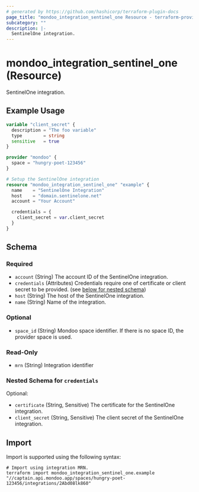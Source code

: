 ```yaml
---
# generated by https://github.com/hashicorp/terraform-plugin-docs
page_title: "mondoo_integration_sentinel_one Resource - terraform-provider-mondoo"
subcategory: ""
description: |-
  SentinelOne integration.
---
```


# mondoo_integration_sentinel_one (Resource)

SentinelOne integration.

## Example Usage

```terraform
variable "client_secret" {
  description = "The foo variable"
  type        = string
  sensitive   = true
}

provider "mondoo" {
  space = "hungry-poet-123456"
}

# Setup the SentinelOne integration
resource "mondoo_integration_sentinel_one" "example" {
  name    = "SentinelOne Integration"
  host    = "domain.sentinelone.net"
  account = "Your Account"

  credentials = {
    client_secret = var.client_secret
  }
}
```

<!-- schema generated by tfplugindocs -->
## Schema

### Required

- `account` (String) The account ID of the SentinelOne integration.
- `credentials` (Attributes) Credentials require one of certificate or client secret to be provided. (see [below for nested schema](#nestedatt--credentials))
- `host` (String) The host of the SentinelOne integration.
- `name` (String) Name of the integration.

### Optional

- `space_id` (String) Mondoo space identifier. If there is no space ID, the provider space is used.

### Read-Only

- `mrn` (String) Integration identifier

<a id="nestedatt--credentials"></a>
### Nested Schema for `credentials`

Optional:

- `certificate` (String, Sensitive) The certificate for the SentinelOne integration.
- `client_secret` (String, Sensitive) The client secret of the SentinelOne integration.

## Import

Import is supported using the following syntax:

```shell
# Import using integration MRN.
terraform import mondoo_integration_sentinel_one.example "//captain.api.mondoo.app/spaces/hungry-poet-123456/integrations/2Abd08lk860"
```
